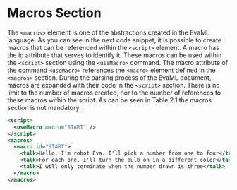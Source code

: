 # Macros Section

The `<macros>` element is one of the abstractions created in the EvaML language. As you can see in the next code snippet, it is possible to create macros that can be referenced within the `<script>` element. A macro has the id attribute that serves to identify it. These macros can be used within the `<script>` section using the `<useMacro>` command. The macro attribute of the command `<useMacro>` references the `<macro>` element defined in the `<macros>` section. During the parsing process of the EvaML document, macros are expanded with their code in the `<script>` section. There is no limit to the number of macros created, nor to the number of references to these macros within the script. As can be seen in Table 2.1 the macros section is not mandatory.

<!-- hl_lines="2 3" -->
```xml title="macros_example.xml" linenums="1" 
<script>
  <useMacro macro="START" />
</script>
<macros>
  <macro id="START">
    <talk>Hello, I'm robot Eva. I'll pick a number from one to four</talk>
    <talk>For each one, I'll turn the bulb on in a different color</talk>
    <talk>I will only terminate when the number drawn is three</talk>
  </macro>
</macros>
```